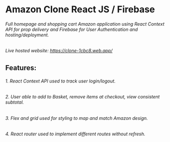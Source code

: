 # Amazon Clone React JS / Firebase

###### Full homepage and shopping cart Amazon application using React Context API for prop delivery and Firebase for User Authentication and hosting/deployment.  



###### Live hosted website: https://clone-1cbc8.web.app/ 

## Features: 

###### 1. React Context API used to track user login/logout.
###### 2. User able to add to Basket, remove items at checkout, view consistent subtotal. 
###### 3. Flex and grid used for styling to map and match Amazon design.  
###### 4. React router used to implement different routes without refresh. 
